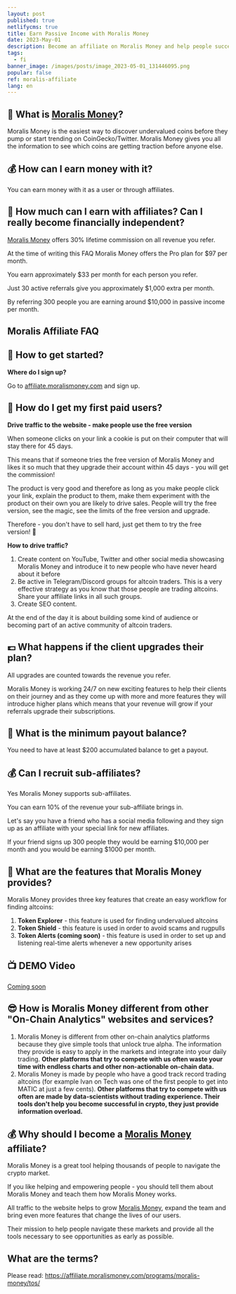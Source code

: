 ```yaml
---
layout: post
published: true
netlifycms: true
title: Earn Passive Income with Moralis Money
date: 2023-May-01
description: Become an affiliate on Moralis Money and help people succeed in Crypto.
tags:
  - fi
banner_image: /images/posts/image_2023-05-01_131446095.png
popular: false
ref: moralis-affiliate
lang: en
---
```

## [](https://github.com/MoralisWeb3/moralis-money-faq/blob/main/affiliates/welcome%20and%20faq.md#-what-is-moralis-money)🤔 What is [Moralis Money](https://affiliate.moralismoney.com/programs/moralis-money/signup/?via=3743234)?

Moralis Money is the easiest way to discover undervalued coins before they pump or start trending on CoinGecko/Twitter. Moralis Money gives you all the information to see which coins are getting traction before anyone else.

## 💰 H﻿ow can I earn money with it?

Y﻿ou can earn money with it as a user or through affiliates.

## [](https://github.com/MoralisWeb3/moralis-money-faq/blob/main/affiliates/welcome%20and%20faq.md#-how-much-can-i-earn-can-i-really-become-financially-independent)💸 How much can I earn with affiliates? Can I really become financially independent?

[Moralis Money](https://affiliate.moralismoney.com/programs/moralis-money/signup/?via=3743234) offers 30% lifetime commission on all revenue you refer.

At the time of writing this FAQ Moralis Money offers the Pro plan for $97 per month.

You earn approximately $33 per month for each person you refer.

Just 30 active referrals give you approximately $1,000 extra per month.

By referring 300 people you are earning around $10,000 in passive income per month.

## Moralis Affiliate FAQ

## [](https://github.com/MoralisWeb3/moralis-money-faq/blob/main/affiliates/welcome%20and%20faq.md#-how-to-get-started)👋 How to get started?

**Where do I sign up?**

G﻿o to [affiliate.moralismoney.com](https://affiliate.moralismoney.com/programs/moralis-money/signup/?via=3743234) and sign up.

## [](https://github.com/MoralisWeb3/moralis-money-faq/blob/main/affiliates/welcome%20and%20faq.md#-how-do-i-get-my-first-paid-users)💸 How do I get my first paid users?

**Drive traffic to the website - make people use the free version**

When someone clicks on your link a cookie is put on their computer that will stay there for 45 days.

This means that if someone tries the free version of Moralis Money and likes it so much that they upgrade their account within 45 days - you will get the commission!

The product is very good and therefore as long as you make people click your link, explain the product to them, make them experiment with the product on their own you are likely to drive sales. People will try the free version, see the magic, see the limits of the free version and upgrade.

Therefore - you don't have to sell hard, just get them to try the free version! 🙌

**How to drive traffic?**

1. Create content on YouTube, Twitter and other social media showcasing Moralis Money and introduce it to new people who have never heard about it before
2. Be active in Telegram/Discord groups for altcoin traders. This is a very effective strategy as you know that those people are trading altcoins. Share your affiliate links in all such groups.
3. Create SEO content.

At the end of the day it is about building some kind of audience or becoming part of an active community of altcoin traders.

## [](https://github.com/MoralisWeb3/moralis-money-faq/blob/main/affiliates/welcome%20and%20faq.md#-what-happens-if-the-client-upgrades-their-plan)💷 What happens if the client upgrades their plan?

All upgrades are counted towards the revenue you refer.

Moralis Money is working 24/7 on new exciting features to help their clients on their journey and as they come up with more and more features they will introduce higher plans which means that your revenue will grow if your referrals upgrade their subscriptions.

## [](https://github.com/MoralisWeb3/moralis-money-faq/blob/main/affiliates/welcome%20and%20faq.md#-what-is-the-minimum-payout-balance)🤑 What is the minimum payout balance?

You need to have at least $200 accumulated balance to get a payout.

## [](https://github.com/MoralisWeb3/moralis-money-faq/blob/main/affiliates/welcome%20and%20faq.md#-can-i-recruit-sub-affiliates)💰 Can I recruit sub-affiliates?

Yes Moralis Money supports sub-affiliates.

You can earn 10% of the revenue your sub-affiliate brings in.

Let's say you have a friend who has a social media following and they sign up as an affiliate with your special link for new affiliates.

If your friend signs up 300 people they would be earning $10,000 per month and you would be earning $1000 per month.

## [](https://github.com/MoralisWeb3/moralis-money-faq/blob/main/affiliates/welcome%20and%20faq.md#-what-are-the-features-that-moralis-money-provides)🤩 What are the features that Moralis Money provides?

Moralis Money provides three key features that create an easy workflow for finding altcoins:

1. **Token Explorer** - this feature is used for finding undervalued altcoins
2. **Token Shield** - this feature is used in order to avoid scams and rugpulls
3. **Token Alerts (coming soon)** - this feature is used in order to set up and listening real-time alerts whenever a new opportunity arises

## [](https://github.com/MoralisWeb3/moralis-money-faq/blob/main/affiliates/welcome%20and%20faq.md#-demo-video)📺 DEMO Video

[Coming soon](https://www.youtube.com/watch?v=8fzV9bO56ow)

## [](https://github.com/MoralisWeb3/moralis-money-faq/blob/main/affiliates/welcome%20and%20faq.md#-how-is-moralis-money-different-from-other-on-chain-analytics-websites-and-services)😎 How is Moralis Money different from other "On-Chain Analytics" websites and services?

1. Moralis Money is different from other on-chain analytics platforms because they give simple tools that unlock true alpha. The information they provide is easy to apply in the markets and integrate into your daily trading. **Other platforms that try to compete with us often waste your time with endless charts and other non-actionable on-chain data.**
2. Moralis Money is made by people who have a good track record trading altcoins (for example Ivan on Tech was one of the first people to get into MATIC at just a few cents). **Other platforms that try to compete with us often are made by data-scientists without trading experience. Their tools don't help you become successful in crypto, they just provide information overload.**

## [](https://github.com/MoralisWeb3/moralis-money-faq/blob/main/affiliates/welcome%20and%20faq.md#-why-should-i-become-a-moralis-money-affiliate)💰 Why should I become a [Moralis Money](https://affiliate.moralismoney.com/programs/moralis-money/signup/?via=3743234) affiliate?

Moralis Money is a great tool helping thousands of people to navigate the crypto market.

If you like helping and empowering people - you should tell them about Moralis Money and teach them how Moralis Money works.

All traffic to the website helps to grow [Moralis Money](https://affiliate.moralismoney.com/programs/moralis-money/signup/?via=3743234), expand the team and bring even more features that change the lives of our users.

Their  mission to help people navigate these markets and provide all the tools necessary to see opportunities as early as possible.

## [](https://github.com/MoralisWeb3/moralis-money-faq/blob/main/affiliates/welcome%20and%20faq.md#what-are-the-terms)What are the terms?

Please read: <https://affiliate.moralismoney.com/programs/moralis-money/tos/>